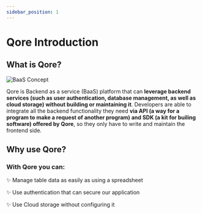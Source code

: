 ```yaml
---
sidebar_position: 1
---
```


# Qore Introduction

## What is Qore?

![BaaS Concept](/img/documentation/qore/qore-logo.svg)

Qore is Backend as a service (BaaS) platform that can **leverage backend services (such as user authentication, database management, as well as cloud storage) without building or maintaining it**. Developers are able to integrate all the backend functionality they need **via API (a way for a program to make a request of another program) and SDK (a kit for builing software) offered by Qore**, so they only have to write and maintain the frontend side.

## Why use Qore?

### With Qore you can:

✨ Manage table data as easily as using a spreadsheet

✨ Use authentication that can secure our application

✨ Use Cloud storage without configuring it

